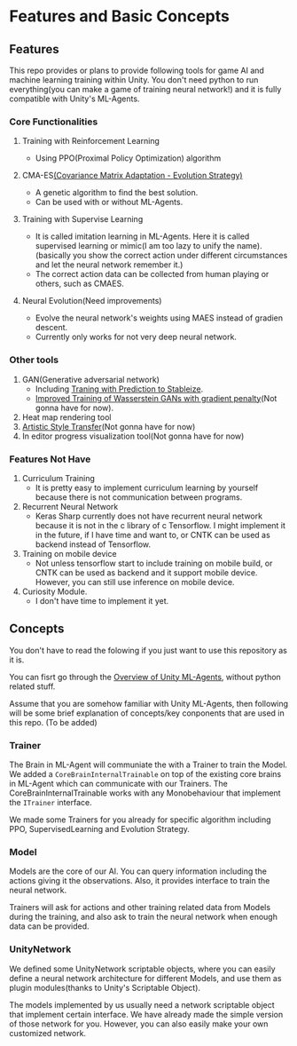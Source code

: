 # Features and Basic Concepts

## Features
This repo provides or plans to provide following tools for game AI and machine learning training within Unity. You don't need python to run everything(you can make a game of training neural network!) and it is fully compatible with Unity's ML-Agents.

### Core Functionalities
1. Training with Reinforcement Learning
	* Using PPO(Proximal Policy Optimization) algorithm
    
2. CMA-ES[(Covariance Matrix Adaptation - Evolution Strategy)](https://en.wikipedia.org/wiki/CMA-ES)
	* A genetic algorithm to find the best solution.
    * Can be used with or without ML-Agents.
3. Training with Supervise Learning
	* It is called imitation learning in ML-Agents. Here it is called supervised learning or mimic(I am too lazy to unify the name). (basically you show the correct action under different circumstances and let the neural network remember it.)
    * The correct action data can be collected from human playing or others, such as CMAES.

4. Neural Evolution(Need improvements)
	* Evolve the neural network's weights using MAES instead of gradien descent.
	* Currently only works for not very deep neural network.
### Other tools
1. GAN(Generative adversarial network)
	* Including [Traning with Prediction to Stableize](https://www.semanticscholar.org/paper/Stabilizing-Adversarial-Nets-With-Prediction-Yadav-Shah/ec25504486d8751e00e613ca6fa64b256e3581c8).
	* [Improved Training of Wasserstein GANs with gradient penalty](http://papers.nips.cc/paper/7159-improved-training-of-wasserstein-gans.pdf)(Not gonna have for now).
2. Heat map rendering tool
3. [Artistic Style Transfer](https://arxiv.org/abs/1705.08086)(Not gonna have for now)
4. In editor progress visualization tool(Not gonna have for now)
### Features Not Have
1. Curriculum Training
	* It is pretty easy to implement curriculum learning by yourself because there is not communication between programs.
2. Recurrent Neural Network
	* Keras Sharp currently does not have recurrent neural network because it is not in the c library of c Tensorflow. I might implement it in the future, if I have time and want to, or CNTK can be used as backend instead of Tensorflow.
3. Training on mobile device
	* Not unless tensorflow start to include training on mobile build, or CNTK can be used as backend and it support mobile device.
However, you can still use inference on mobile device.
4. Curiosity Module. 
	* I don't have time to implement it yet.
	
## Concepts
You don't have to read the folowing if you just want to use this repository as it is.

You can fisrt go through the [Overview of Unity ML-Agents](https://github.com/Unity-Technologies/ml-agents/blob/master/docs/ML-Agents-Overview.md), without python related stuff.

Assume that you are somehow familiar with Unity ML-Agents, then following will be some brief explanation of concepts/key conponents that are used in this repo.
(To be added)
### Trainer
The Brain in ML-Agent will communiate the with a Trainer to train the Model. We added a `CoreBrainInternalTrainable` on top of the existing core brains in ML-Agent which can communicate with our Trainers. The CoreBrainInternalTrainable works with any Monobehaviour that implement the `ITrainer` interface. 

We made some Trainers for you already for specific algorithm including PPO, SupervisedLearning and Evolution Strategy.

### Model
Models are the core of our AI. You can query information including the actions giving it the observations. Also, it provides interface to train the neural network.

Trainers will ask for actions and other training related data from Models during the training, and also ask to train the neural network when enough data can be provided.

### UnityNetwork

We defined some UnityNetwork scriptable objects, where you can easily define a neural network architecture for different Models, and use them as plugin modules(thanks to Unity's Scriptable Object). 

The models implemented by us usually need a network scriptable object that implement certain interface. We have already made the simple version of those network for you. However, you can also easily make your own customized network.



